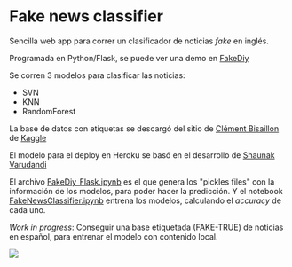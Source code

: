 # Fake news classifier

Sencilla web app para correr un clasificador de noticias _fake_ en inglés.

Programada en Python/Flask, se puede ver una demo en [FakeDiy](https://fakediy.herokuapp.com/)

Se corren 3 modelos para clasificar las noticias:

- SVN
- KNN
- RandomForest

La base de datos con etiquetas se descargó del sitio de  [Clément Bisaillon](https://www.kaggle.com/clmentbisaillon/fake-and-real-news-dataset?select=Fake.csv) de [Kaggle](https://www.kaggle.com/)

El modelo para el deploy en Heroku se basó en el desarrollo de [Shaunak Varudandi](https://towardsdatascience.com/fake-news-classifier-to-tackle-covid-19-disinformation-ii-116ed2eb44e4)

El archivo [FakeDiy_Flask.ipynb]() es el que genera los "pickles files" con la información de los modelos, para poder hacer la predicción. Y el notebook [FakeNewsClassifier.ipynb]() entrena los modelos, calculando el _accuracy_ de cada uno.

_Work in progress_: Conseguir una base etiquetada (FAKE-TRUE) de noticias en español, para entrenar el modelo con contenido local.

![](/img/fake.png)
